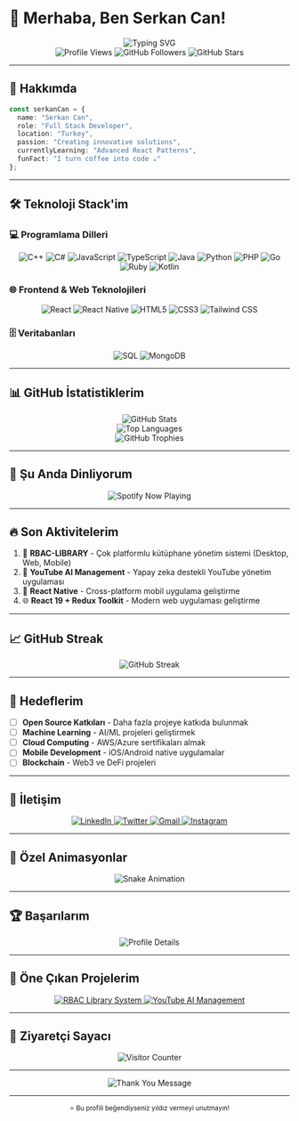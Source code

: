 # 🚀 Merhaba, Ben Serkan Can!

<div align="center">
  <img src="https://readme-typing-svg.herokuapp.com?font=Fira+Code&weight=500&size=28&pause=1000&color=00D4FF&center=true&vCenter=true&width=435&lines=Full+Stack+Developer;Mobile+App+Developer;Open+Source+Contributor;Problem+Solver" alt="Typing SVG" />
</div>

<div align="center">
  <img src="https://hits.seeyoufarm.com/api/count/incr/badge.svg?url=https%3A%2F%2Fgithub.com%2FSerkangrcndev&count_bg=%2300D4FF&title_bg=%23555555&icon=&icon_color=%23E7E7E7&title=PROFILE+VIEWS&edge_flat=false" alt="Profile Views" />
  <img src="https://img.shields.io/github/followers/Serkangrcndev?label=Followers&style=flat-square&color=00D4FF" alt="GitHub Followers" />
  <img src="https://img.shields.io/github/stars/Serkangrcndev?label=Stars&style=flat-square&color=00D4FF" alt="GitHub Stars" />
</div>

---

## 🎯 Hakkımda

```typescript
const serkanCan = {
  name: "Serkan Can",
  role: "Full Stack Developer",
  location: "Turkey",
  passion: "Creating innovative solutions",
  currentlyLearning: "Advanced React Patterns",
  funFact: "I turn coffee into code ☕"
};
```

---

## 🛠️ Teknoloji Stack'im

### 💻 Programlama Dilleri
<div align="center">
  <img src="https://img.shields.io/badge/C%2B%2B-00599C?style=for-the-badge&logo=c%2B%2B&logoColor=white" alt="C++" />
  <img src="https://img.shields.io/badge/C%23-239120?style=for-the-badge&logo=c-sharp&logoColor=white" alt="C#" />
  <img src="https://img.shields.io/badge/JavaScript-F7DF1E?style=for-the-badge&logo=javascript&logoColor=black" alt="JavaScript" />
  <img src="https://img.shields.io/badge/TypeScript-007ACC?style=for-the-badge&logo=typescript&logoColor=white" alt="TypeScript" />
  <img src="https://img.shields.io/badge/Java-ED8B00?style=for-the-badge&logo=java&logoColor=white" alt="Java" />
  <img src="https://img.shields.io/badge/Python-3776AB?style=for-the-badge&logo=python&logoColor=white" alt="Python" />
  <img src="https://img.shields.io/badge/PHP-777BB4?style=for-the-badge&logo=php&logoColor=white" alt="PHP" />
  <img src="https://img.shields.io/badge/Go-00ADD8?style=for-the-badge&logo=go&logoColor=white" alt="Go" />
  <img src="https://img.shields.io/badge/Ruby-CC342D?style=for-the-badge&logo=ruby&logoColor=white" alt="Ruby" />
  <img src="https://img.shields.io/badge/Kotlin-0095D5?style=for-the-badge&logo=kotlin&logoColor=white" alt="Kotlin" />
</div>

### 🌐 Frontend & Web Teknolojileri
<div align="center">
  <img src="https://img.shields.io/badge/React-20232A?style=for-the-badge&logo=react&logoColor=61DAFB" alt="React" />
  <img src="https://img.shields.io/badge/React_Native-20232A?style=for-the-badge&logo=react&logoColor=61DAFB" alt="React Native" />
  <img src="https://img.shields.io/badge/HTML5-E34F26?style=for-the-badge&logo=html5&logoColor=white" alt="HTML5" />
  <img src="https://img.shields.io/badge/CSS3-1572B6?style=for-the-badge&logo=css3&logoColor=white" alt="CSS3" />
  <img src="https://img.shields.io/badge/Tailwind_CSS-38B2AC?style=for-the-badge&logo=tailwind-css&logoColor=white" alt="Tailwind CSS" />
</div>

### 🗄️ Veritabanları
<div align="center">
  <img src="https://img.shields.io/badge/SQL-000000?style=for-the-badge&logo=sql&logoColor=white" alt="SQL" />
  <img src="https://img.shields.io/badge/MongoDB-4EA94B?style=for-the-badge&logo=mongodb&logoColor=white" alt="MongoDB" />
</div>

---

## 📊 GitHub İstatistiklerim

<div align="center">
  <img src="https://github-readme-stats.vercel.app/api?username=Serkangrcndev&show_icons=true&theme=radical&hide_border=true&bg_color=0D1117&title_color=00D4FF&icon_color=00D4FF&text_color=FFFFFF" alt="GitHub Stats" />
</div>

<div align="center">
  <img src="https://github-readme-stats.vercel.app/api/top-langs/?username=Serkangrcndev&layout=compact&theme=radical&hide_border=true&bg_color=0D1117&title_color=00D4FF&text_color=FFFFFF" alt="Top Languages" />
</div>

<div align="center">
  <img src="https://github-profile-trophy.vercel.app/?username=Serkangrcndev&theme=radical&no-frame=true&no-bg=false&margin-w=4&row=1&column=7" alt="GitHub Trophies" />
</div>

---

## 🎵 Şu Anda Dinliyorum

<div align="center">
  <img src="https://spotify-github-profile.kittinanx.com/api/view?uid=px2ggscghrkjw9jyq4dciovqh&cover_image=true&theme=novatorem&show_offline=true&background_color=0D1117&interchange=false&bar_color=00D4FF&bar_color_cover=false" alt="Spotify Now Playing" />
</div>

---

## 🔥 Son Aktivitelerim

<!--START_SECTION:activity-->
1. 🚀 **RBAC-LIBRARY** - Çok platformlu kütüphane yönetim sistemi (Desktop, Web, Mobile)
2. 🤖 **YouTube AI Management** - Yapay zeka destekli YouTube yönetim uygulaması
3. 📱 **React Native** - Cross-platform mobil uygulama geliştirme
4. 🌐 **React 19 + Redux Toolkit** - Modern web uygulaması geliştirme
<!--END_SECTION:activity-->

---

## 📈 GitHub Streak

<div align="center">
  <img src="https://github-readme-streak-stats.herokuapp.com/?user=Serkangrcndev&theme=radical&hide_border=true&background=0D1117&stroke=00D4FF&ring=00D4FF&fire=00D4FF&currStreakNum=FFFFFF&currStreakLabel=00D4FF&sideNums=FFFFFF&sideLabels=FFFFFF&dates=FFFFFF" alt="GitHub Streak" />
</div>

---

## 🎯 Hedeflerim

- [ ] **Open Source Katkıları** - Daha fazla projeye katkıda bulunmak
- [ ] **Machine Learning** - AI/ML projeleri geliştirmek
- [ ] **Cloud Computing** - AWS/Azure sertifikaları almak
- [ ] **Mobile Development** - iOS/Android native uygulamalar
- [ ] **Blockchain** - Web3 ve DeFi projeleri

---

## 🤝 İletişim

<div align="center">
  <a href="https://linkedin.com/in/serkangrcndev" target="_blank">
    <img src="https://img.shields.io/badge/LinkedIn-0077B5?style=for-the-badge&logo=linkedin&logoColor=white" alt="LinkedIn" />
  </a>
  <a href="https://twitter.com/serkangrcndev" target="_blank">
    <img src="https://img.shields.io/badge/Twitter-1DA1F2?style=for-the-badge&logo=twitter&logoColor=white" alt="Twitter" />
  </a>
  <a href="mailto:serkan@example.com">
    <img src="https://img.shields.io/badge/Gmail-D14836?style=for-the-badge&logo=gmail&logoColor=white" alt="Gmail" />
  </a>
  <a href="https://instagram.com/serkangrcndev" target="_blank">
    <img src="https://img.shields.io/badge/Instagram-E4405F?style=for-the-badge&logo=instagram&logoColor=white" alt="Instagram" />
  </a>
</div>

---

## 🎨 Özel Animasyonlar

<div align="center">
  <img src="https://github.com/Serkangrcndev/Serkangrcndev/blob/output/github-contribution-grid-snake-dark.svg" alt="Snake Animation" />
</div>

---

## 🏆 Başarılarım

<div align="center">
  <img src="https://github-profile-summary-cards.vercel.app/api/cards/profile-details?username=Serkangrcndev&theme=radical" alt="Profile Details" />
</div>

---

## 🎯 Öne Çıkan Projelerim

<div align="center">
  <a href="https://github.com/Serkangrcndev/RBAC-LIBRARY">
    <img src="https://github-readme-stats.vercel.app/api/pin/?username=Serkangrcndev&repo=RBAC-LIBRARY&theme=radical&hide_border=true&bg_color=0D1117&title_color=00D4FF&text_color=FFFFFF" alt="RBAC Library System" />
  </a>
  <a href="https://github.com/Serkangrcndev/yotube-ai-management">
    <img src="https://github-readme-stats.vercel.app/api/pin/?username=Serkangrcndev&repo=yotube-ai-management&theme=radical&hide_border=true&bg_color=0D1117&title_color=00D4FF&text_color=FFFFFF" alt="YouTube AI Management" />
  </a>
</div>

---

## 🌟 Ziyaretçi Sayacı

<div align="center">
  <img src="https://komarev.com/ghpvc/?username=Serkangrcndev&style=flat-square&color=00D4FF&label=PROFILE+VIEWS" alt="Visitor Counter" />
</div>

---

<div align="center">
  <img src="https://readme-typing-svg.herokuapp.com?font=Fira+Code&weight=500&size=20&pause=1000&color=00D4FF&center=true&vCenter=true&width=435&lines=Thanks+for+visiting!;Let's+connect+and+code+together!;Happy+coding!+%F0%9F%9A%80" alt="Thank You Message" />
</div>

---

<div align="center">
  <sub>⭐ Bu profili beğendiyseniz yıldız vermeyi unutmayın!</sub>
</div> 
